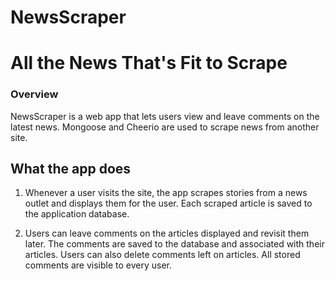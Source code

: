 # NewsScraper

# All the News That's Fit to Scrape

### Overview

NewsScraper is a web app that lets users view and leave comments on the latest news. Mongoose and Cheerio are used to scrape news from another site.

## What the app does

  1. Whenever a user visits the site, the app scrapes stories from a news outlet and displays them for the user. Each scraped article is saved to the application database.
  
  2. Users can leave comments on the articles displayed and revisit them later. The comments are saved to the database and associated with their articles. Users can also delete comments left on articles. All stored comments are visible to every user.

